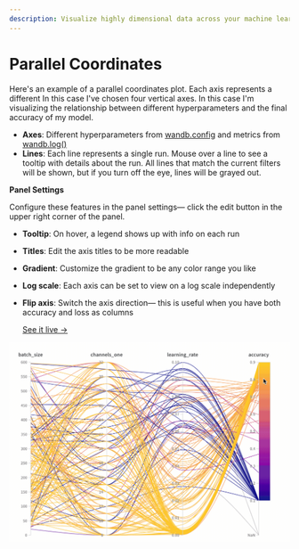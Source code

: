 ```yaml
---
description: Visualize highly dimensional data across your machine learning experiments
---
```


# Parallel Coordinates

Here's an example of a parallel coordinates plot. Each axis represents a different In this case I've chosen four vertical axes. In this case I'm visualizing the relationship between different hyperparameters and the final accuracy of my model.

* **Axes**: Different hyperparameters from [wandb.config](../../../guides/config.md) and metrics from [wandb.log\(\)](../../../guides/log.md)
* **Lines**: Each line represents a single run. Mouse over a line to see a tooltip with details about the run. All lines that match the current filters will be shown, but if you turn off the eye, lines will be grayed out.

**Panel Settings**

Configure these features in the panel settings— click the edit button in the upper right corner of the panel.

* **Tooltip**: On hover, a legend shows up with info on each run
* **Titles**: Edit the axis titles to be more readable
* **Gradient**: Customize the gradient to be any color range you like
* **Log scale**: Each axis can be set to view on a log scale independently
* **Flip axis**: Switch the axis direction— this is useful when you have both accuracy and loss as columns

  [See it live →](https://app.wandb.ai/example-team/sweep-demo/reports/Zoom-in-on-Parallel-Coordinates-Charts--Vmlldzo5MTQ4Nw)

![](../../../.gitbook/assets/2020-04-27-16.11.43.gif)

